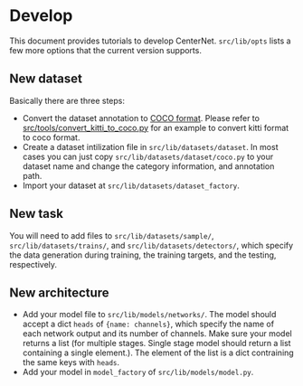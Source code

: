 # Develop

This document provides tutorials to develop CenterNet. `src/lib/opts` lists a few more options that the current version supports.

## New dataset
Basically there are three steps:

- Convert the dataset annotation to [COCO format](http://cocodataset.org/#format-data). Please refer to [src/tools/convert_kitti_to_coco.py](../src/tools/convert_kitti_to_coco.py) for an example to convert kitti format to coco format.
- Create a dataset intilization file in `src/lib/datasets/dataset`. In most cases you can just copy `src/lib/datasets/dataset/coco.py` to your dataset name and change the category information, and annotation path.
- Import your dataset at `src/lib/datasets/dataset_factory`.

## New task

You will need to add files to `src/lib/datasets/sample/`, `src/lib/datasets/trains/`, and `src/lib/datasets/detectors/`, which specify the data generation during training, the training targets, and the testing, respectively.

## New architecture

- Add your model file to `src/lib/models/networks/`. The model should accept a dict `heads` of `{name: channels}`, which specify the name of each network output and its number of channels. Make sure your model returns a list (for multiple stages. Single stage model should return a list containing a single element.). The element of the list is a dict contraining the same keys with `heads`.
- Add your model in `model_factory` of `src/lib/models/model.py`.
